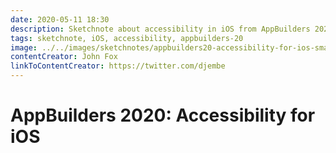 ```yaml
---
date: 2020-05-11 18:30
description: Sketchnote about accessibility in iOS from AppBuilders 2020 (online conference)
tags: sketchnote, iOS, accessibility, appbuilders-20
image: ../../images/sketchnotes/appbuilders20-accessibility-for-ios-small.jpg
contentCreator: John Fox
linkToContentCreator: https://twitter.com/djembe
---
```


# AppBuilders 2020: Accessibility for iOS
